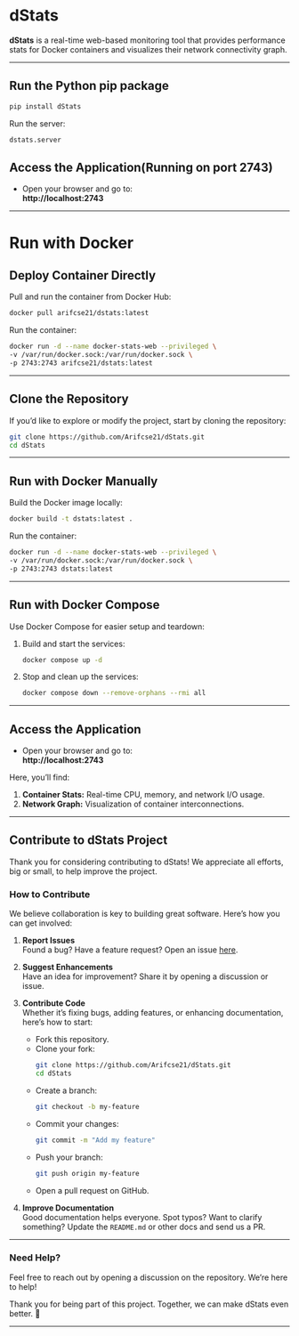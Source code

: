 
# **dStats**

**dStats** is a real-time web-based monitoring tool that provides performance stats for Docker containers and visualizes their network connectivity graph.

---
## Run the Python pip package
```bash
pip install dStats
```
Run the server:
```bash
dstats.server
```

## **Access the Application(Running on port 2743)**
- Open your browser and go to:  
  **http://localhost:2743**

---
# **Run with Docker**
## **Deploy Container Directly**
Pull and run the container from Docker Hub:

```bash
docker pull arifcse21/dstats:latest
```

Run the container:

```bash
docker run -d --name docker-stats-web --privileged \
-v /var/run/docker.sock:/var/run/docker.sock \
-p 2743:2743 arifcse21/dstats:latest
```

---

## **Clone the Repository**

If you’d like to explore or modify the project, start by cloning the repository:

```bash
git clone https://github.com/Arifcse21/dStats.git
cd dStats
```

---

## **Run with Docker Manually**

Build the Docker image locally:

```bash
docker build -t dstats:latest .
```

Run the container:

```bash
docker run -d --name docker-stats-web --privileged \
-v /var/run/docker.sock:/var/run/docker.sock \
-p 2743:2743 dstats:latest
```

---

## **Run with Docker Compose**

Use Docker Compose for easier setup and teardown:

1. Build and start the services:

   ```bash
   docker compose up -d
   ```

2. Stop and clean up the services:

   ```bash
   docker compose down --remove-orphans --rmi all
   ```

---

## **Access the Application**

- Open your browser and go to:  
  **http://localhost:2743**

Here, you’ll find:
1. **Container Stats:** Real-time CPU, memory, and network I/O usage.
2. **Network Graph:** Visualization of container interconnections.

---

## **Contribute to dStats Project**

Thank you for considering contributing to dStats! We appreciate all efforts, big or small, to help improve the project.

### **How to Contribute**

We believe collaboration is key to building great software. Here’s how you can get involved:

1. **Report Issues**  
   Found a bug? Have a feature request? Open an issue [here](https://github.com/Arifcse21/dStats/issues).

2. **Suggest Enhancements**  
   Have an idea for improvement? Share it by opening a discussion or issue.

3. **Contribute Code**  
   Whether it’s fixing bugs, adding features, or enhancing documentation, here’s how to start:
   - Fork this repository.
   - Clone your fork:  
     ```bash
     git clone https://github.com/Arifcse21/dStats.git
     cd dStats
     ```
   - Create a branch:  
     ```bash
     git checkout -b my-feature
     ```
   - Commit your changes:  
     ```bash
     git commit -m "Add my feature"
     ```
   - Push your branch:  
     ```bash
     git push origin my-feature
     ```
   - Open a pull request on GitHub.

4. **Improve Documentation**  
   Good documentation helps everyone. Spot typos? Want to clarify something? Update the `README.md` or other docs and send us a PR.

---

### **Need Help?**

Feel free to reach out by opening a discussion on the repository. We’re here to help!  

Thank you for being part of this project. Together, we can make dStats even better. 🎉

--- 
